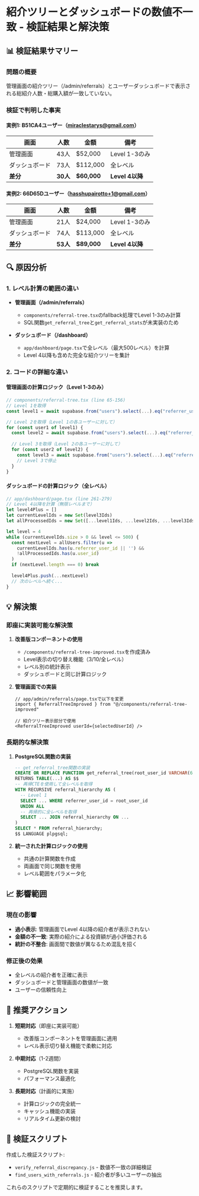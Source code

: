 # 紹介ツリーとダッシュボードの数値不一致 - 検証結果と解決策

## 📊 検証結果サマリー

### 問題の概要
管理画面の紹介ツリー（/admin/referrals）とユーザーダッシュボードで表示される総紹介人数・総購入額が一致していない。

### 検証で判明した事実

#### 実例1: B51CA4ユーザー（miraclestarys@gmail.com）
| 画面 | 人数 | 金額 | 備考 |
|------|------|------|------|
| 管理画面 | 43人 | $52,000 | Level 1-3のみ |
| ダッシュボード | 73人 | $112,000 | 全レベル |
| **差分** | **30人** | **$60,000** | **Level 4以降** |

#### 実例2: 66D65Dユーザー（hasshupairotto+1@gmail.com）
| 画面 | 人数 | 金額 | 備考 |
|------|------|------|------|
| 管理画面 | 21人 | $24,000 | Level 1-3のみ |
| ダッシュボード | 74人 | $113,000 | 全レベル |
| **差分** | **53人** | **$89,000** | **Level 4以降** |

## 🔍 原因分析

### 1. レベル計算の範囲の違い
- **管理画面（/admin/referrals）**
  - `components/referral-tree.tsx`のfallback処理でLevel 1-3のみ計算
  - SQL関数`get_referral_tree`と`get_referral_stats`が未実装のため
  
- **ダッシュボード（/dashboard）**
  - `app/dashboard/page.tsx`で全レベル（最大500レベル）を計算
  - Level 4以降も含めた完全な紹介ツリーを集計

### 2. コードの詳細な違い

#### 管理画面の計算ロジック（Level 1-3のみ）
```javascript
// components/referral-tree.tsx (line 65-156)
// Level 1を取得
const level1 = await supabase.from("users").select(...).eq("referrer_user_id", userId)

// Level 2を取得（Level 1の各ユーザーに対して）
for (const user1 of level1) {
  const level2 = await supabase.from("users").select(...).eq("referrer_user_id", user1.user_id)
  
  // Level 3を取得（Level 2の各ユーザーに対して）
  for (const user2 of level2) {
    const level3 = await supabase.from("users").select(...).eq("referrer_user_id", user2.user_id)
    // Level 3で停止
  }
}
```

#### ダッシュボードの計算ロジック（全レベル）
```javascript
// app/dashboard/page.tsx (line 261-279)
// Level 4以降を計算（無限レベルまで）
let level4Plus = []
let currentLevelIds = new Set(level3Ids)
let allProcessedIds = new Set([...level1Ids, ...level2Ids, ...level3Ids])

let level = 4
while (currentLevelIds.size > 0 && level <= 500) {
  const nextLevel = allUsers.filter(u => 
    currentLevelIds.has(u.referrer_user_id || '') && 
    !allProcessedIds.has(u.user_id)
  )
  if (nextLevel.length === 0) break
  
  level4Plus.push(...nextLevel)
  // 次のレベルへ続く...
}
```

## 💡 解決策

### 即座に実装可能な解決策

1. **改善版コンポーネントの使用**
   - `/components/referral-tree-improved.tsx`を作成済み
   - Level表示の切り替え機能（3/10/全レベル）
   - レベル別の統計表示
   - ダッシュボードと同じ計算ロジック

2. **管理画面での実装**
   ```tsx
   // app/admin/referrals/page.tsxで以下を変更
   import { ReferralTreeImproved } from "@/components/referral-tree-improved"
   
   // 紹介ツリー表示部分で使用
   <ReferralTreeImproved userId={selectedUserId} />
   ```

### 長期的な解決策

1. **PostgreSQL関数の実装**
   ```sql
   -- get_referral_tree関数の実装
   CREATE OR REPLACE FUNCTION get_referral_tree(root_user_id VARCHAR(6))
   RETURNS TABLE(...) AS $$
   -- 再帰CTEを使用して全レベルを取得
   WITH RECURSIVE referral_hierarchy AS (
     -- Level 1
     SELECT ... WHERE referrer_user_id = root_user_id
     UNION ALL
     -- 再帰的に全レベルを取得
     SELECT ... JOIN referral_hierarchy ON ...
   )
   SELECT * FROM referral_hierarchy;
   $$ LANGUAGE plpgsql;
   ```

2. **統一された計算ロジックの使用**
   - 共通の計算関数を作成
   - 両画面で同じ関数を使用
   - レベル範囲をパラメータ化

## 📈 影響範囲

### 現在の影響
- **過小表示**: 管理画面でLevel 4以降の紹介者が表示されない
- **金額の不一致**: 実際の紹介による投資額が過小評価される
- **統計の不整合**: 画面間で数値が異なるため混乱を招く

### 修正後の効果
- 全レベルの紹介者を正確に表示
- ダッシュボードと管理画面の数値が一致
- ユーザーの信頼性向上

## 🚀 推奨アクション

1. **短期対応**（即座に実装可能）
   - 改善版コンポーネントを管理画面に適用
   - レベル表示切り替え機能で柔軟に対応

2. **中期対応**（1-2週間）
   - PostgreSQL関数を実装
   - パフォーマンス最適化

3. **長期対応**（計画的に実施）
   - 計算ロジックの完全統一
   - キャッシュ機能の実装
   - リアルタイム更新の検討

## 📝 検証スクリプト

作成した検証スクリプト:
- `verify_referral_discrepancy.js` - 数値不一致の詳細検証
- `find_users_with_referrals.js` - 紹介者が多いユーザーの抽出

これらのスクリプトで定期的に検証することを推奨します。